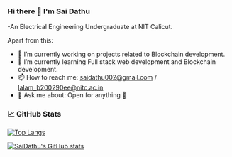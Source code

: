 ### Hi there 👋 I'm Sai Dathu

-An Electrical Engineering Undergraduate at NIT Calicut.

Apart from this:
- 🔭 I’m currently working on projects related to Blockchain development.
- 🌱 I’m currently learning Full stack web development and Blockchain development.
- 📫 How to reach me: saidathu002@gmail.com / lalam_b200290ee@nitc.ac.in
- 💬 Ask me about: Open for anything 🙂
<!-- - ⚡ Fun fact: ... -->
<!-- - 😄 Pronouns: ... -->
<!-- - 👯 I’m looking to collaborate on a projects related to any filed -->
<!-- - 🤔 I’m looking for help with ... -->

### 📈 GitHub Stats

[![Top Langs](https://github-readme-stats.vercel.app/api/top-langs/?username=saidathu-lalam&layout=compact&theme=vision-friendly-dark)](https://github.com/anuraghazra/github-readme-stats)

[![SaiDathu's GitHub stats](https://github-readme-stats.vercel.app/api?username=saidathu-lalam)](https://github.com/anuraghazra/github-readme-stats)

